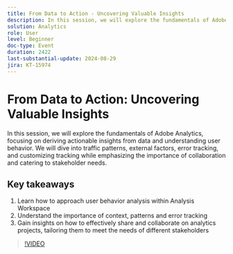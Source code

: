 ```yaml
---
title: From Data to Action - Uncovering Valuable Insights
description: In this session, we will explore the fundamentals of Adobe Analytics, focusing on deriving actionable insights from data and understanding user behavior. We will dive into traffic patterns, external factors, error tracking, and customizing tracking while emphasizing the importance of collaboration and catering to stakeholder needs. Three main takeaways for the audience - 1. Learn how to approach user behavior analysis within Analysis Workspace. 2. Understand the importance of context, patterns and error tracking 3. Gain insights on how to effectively share and collaborate on analytics projects, tailoring them to meet the needs of different stakeholders.
solution: Analytics
role: User
level: Beginner
doc-type: Event
duration: 2422
last-substantial-update: 2024-08-29
jira: KT-15974
---
```


# From Data to Action: Uncovering Valuable Insights

In this session, we will explore the fundamentals of Adobe Analytics, focusing on deriving actionable insights from data and understanding user behavior. We will dive into traffic patterns, external factors, error tracking, and customizing tracking while emphasizing the importance of collaboration and catering to stakeholder needs.

## Key takeaways

1. Learn how to approach user behavior analysis within Analysis Workspace
2. Understand the importance of context, patterns and error tracking
3. Gain insights on how to effectively share and collaborate on analytics projects, tailoring them to meet the needs of different stakeholders

>[!VIDEO](https://video.tv.adobe.com/v/3432746/?learn=on)
